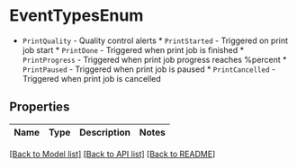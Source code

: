 # EventTypesEnum

* `PrintQuality` - Quality control alerts * `PrintStarted` - Triggered on print job start * `PrintDone` - Triggered when print job is finished * `PrintProgress` - Triggered when print job progress reaches %percent * `PrintPaused` - Triggered when print job is paused * `PrintCancelled` - Triggered when print job is cancelled

## Properties
Name | Type | Description | Notes
------------ | ------------- | ------------- | -------------

[[Back to Model list]](../README.md#documentation-for-models) [[Back to API list]](../README.md#documentation-for-api-endpoints) [[Back to README]](../README.md)


